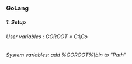 ### GoLang
##### 1. Setup
###### User variables  : GOROOT = C:\Go
###### System variables: add %GOROOT%\bin to "Path"


